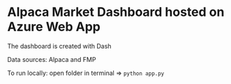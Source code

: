 # Alpaca Market Dashboard hosted on Azure Web App
The dashboard is created with Dash

Data sources: Alpaca and FMP

To run locally: open folder in terminal => `python app.py`


